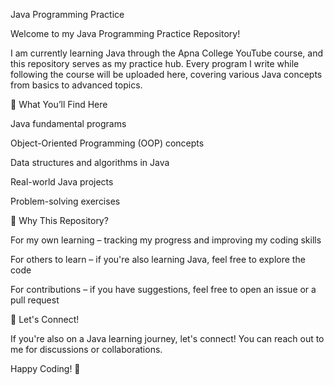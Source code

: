 Java Programming Practice 

Welcome to my Java Programming Practice Repository!

I am currently learning Java through the Apna College YouTube course, and this repository serves as my practice hub. Every program I write while following the course will be uploaded here, covering various Java concepts from basics to advanced topics.

📌 What You’ll Find Here

Java fundamental programs

Object-Oriented Programming (OOP) concepts

Data structures and algorithms in Java

Real-world Java projects

Problem-solving exercises


🎯 Why This Repository?

For my own learning – tracking my progress and improving my coding skills

For others to learn – if you're also learning Java, feel free to explore the code

For contributions – if you have suggestions, feel free to open an issue or a pull request


🚀 Let's Connect!

If you're also on a Java learning journey, let's connect! You can reach out to me for discussions or collaborations.

Happy Coding! 🚀
